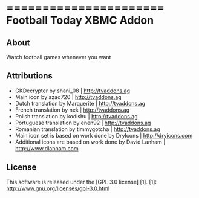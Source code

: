 ======================
Football Today XBMC Addon
======================

About
-----
Watch football games whenever you want


Attributions
---------------------
- GKDecrypter by shani_08 | http://tvaddons.ag
- Main icon by azad720 | http://tvaddons.ag
- Dutch translation by Marquerite | http://tvaddons.ag
- French translation by nek | http://tvaddons.ag
- Polish translation by kodishu | http://tvaddons.ag
- Portuguese translation by enen92 | http://tvaddons.ag
- Romanian translation by timmygotcha | http://tvaddons.ag
- Main icon set is based on work done by DryIcons | http://dryicons.com
- Additional icons are based on work done by David Lanham | http://www.dlanham.com


License
-------
This software is released under the [GPL 3.0 license] [1].
[1]: http://www.gnu.org/licenses/gpl-3.0.html